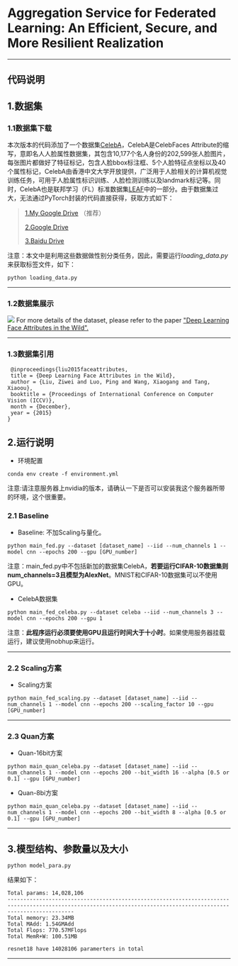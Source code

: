 # Aggregation Service for Federated Learning: An Efficient, Secure, and More Resilient Realization
---
## 代码说明
## 1.数据集
### 1.1数据集下载
本次版本的代码添加了一个数据集[CelebA](http://mmlab.ie.cuhk.edu.hk/projects/CelebA.html)，CelebA是CelebFaces Attribute的缩写，意即名人人脸属性数据集，其包含10,177个名人身份的202,599张人脸图片，每张图片都做好了特征标记，包含人脸bbox标注框、5个人脸特征点坐标以及40个属性标记，CelebA由香港中文大学开放提供，广泛用于人脸相关的计算机视觉训练任务，可用于人脸属性标识训练、人脸检测训练以及landmark标记等。同时，CelebA也是联邦学习（FL）标准数据集[LEAF](https://leaf.cmu.edu/)中的一部分。由于数据集过大，无法通过PyTorch封装的代码直接获得，获取方式如下：
> [1.My Google Drive](https://drive.google.com/drive/folders/1XegONA2EQzPPO5h-0sUp-hbzGNvyXHTe?usp=sharing) （推荐）
> 
> [2.Google Drive](https://drive.google.com/open?id=0B7EVK8r0v71pWEZsZE9oNnFzTm8)
> 
> [3.Baidu Drive](https://pan.baidu.com/s/1CRxxhoQ97A5qbsKO7iaAJg)

注意：本文中是利用这些数据做性别分类任务，因此，需要运行*loading_data.py*来获取标签文件，如下：
 ```python=
python loading_data.py
```

---
### 1.2数据集展示
![](https://codimd.xixiaoyao.cn/uploads/upload_7a764e819d2d6efd7b447224bdbc7ca4.png)
For more details of the dataset, please refer to the paper ["Deep Learning Face Attributes in the Wild".](https://liuziwei7.github.io/projects/FaceAttributes.html)

---

### 1.3数据集引用
```
 @inproceedings{liu2015faceattributes,
 title = {Deep Learning Face Attributes in the Wild},
 author = {Liu, Ziwei and Luo, Ping and Wang, Xiaogang and Tang, Xiaoou},
 booktitle = {Proceedings of International Conference on Computer Vision (ICCV)},
 month = {December},
 year = {2015} 
}
```


## 2.运行说明
- 环境配置
 ```python=
conda env create -f environment.yml
```
注意:请注意服务器上nvidia的版本，请确认一下是否可以安装我这个服务器所带的环境，这个很重要。
### 2.1 Baseline 
- Baseline: 不加Scaling与量化。
 ```python=
python main_fed.py --dataset [dataset_name] --iid --num_channels 1 --model cnn --epochs 200 --gpu [GPU_number]
```
注意：main_fed.py中不包括新加的数据集CelebA，**若要运行CIFAR-10数据集则num_channels=3且模型为AlexNet**。MNIST和CIFAR-10数据集可以不使用GPU。

- CelebA数据集
 ```python=
python main_fed_celeba.py --dataset celeba --iid --num_channels 3 --model cnn --epochs 200 --gpu 1
```
注意：**此程序运行必须要使用GPU且运行时间大于十小时**。如果使用服务器挂载运行，建议使用nobhup来运行。

---

### 2.2 Scaling方案
- Scaling方案
 ```python=
python main_fed_scaling.py --dataset [dataset_name] --iid --num_channels 1 --model cnn --epochs 200 --scaling_factor 10 --gpu [GPU_number]
```

---

### 2.3 Quan方案
- Quan-16bit方案
 ```python=
python main_quan_celeba.py --dataset [dataset_name] --iid --num_channels 1 --model cnn --epochs 200 --bit_width 16 --alpha [0.5 or 0.1] --gpu [GPU_number]
```
- Quan-8bi方案 
```python=
python main_quan_celeba.py --dataset [dataset_name] --iid --num_channels 1 --model cnn --epochs 200 --bit_width 8 --alpha [0.5 or 0.1] --gpu [GPU_number]
```

---
## 3.模型结构、参数量以及大小
```python=
python model_para.py
```
结果如下：
```
Total params: 14,028,106
-----------------------------------------------------------------------------------------------------------------------------------------------------------------
Total memory: 23.34MB
Total MAdd: 1.54GMAdd
Total Flops: 770.57MFlops
Total MemR+W: 100.51MB

resnet18 have 14028106 paramerters in total
```
---

